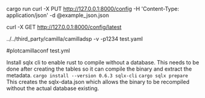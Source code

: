 cargo run 
curl -X PUT http://127.0.0.1:8000/config -H 'Content-Type: application/json' -d @example_json.json

curl -X GET http://127.0.0.1:8000/config/latest

../../third_party/camilla/camilladsp -v -p1234 test.yaml




#plotcamillaconf test.yml

Install sqlx cli to enable rust to compile without a database.  This needs to be done after creating the tables so it can compile the binary and extract the metadata.
`cargo install --version 0.6.3 sqlx-cli`
`cargo sqlx prepare`
This creates the sqlx-data.json which allows the binary to be recompiled without the actual database existing.